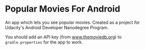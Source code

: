 # Popular Movies For Android
An app which lets you see popular movies. Created as a project for Udacity's Android Developer Nanodegree Program.

You should add an API key (from www.themoviedb.org) to `gradle.properties` for the app to work.
